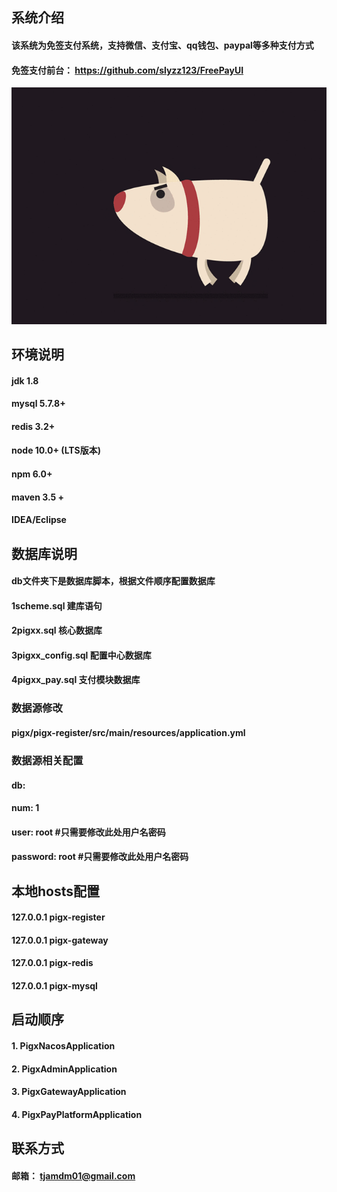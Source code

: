 ## 系统介绍
#### 该系统为免签支付系统，支持微信、支付宝、qq钱包、paypal等多种支付方式
#### 免签支付前台： https://github.com/slyzz123/FreePayUI
![image](https://github.com/slyzz123/FreePayment/blob/master/introduce/timg.gif)

## 环境说明
#### jdk 1.8
#### mysql 5.7.8+ 
#### redis 3.2+
#### node 10.0+ (LTS版本)
#### npm 6.0+
#### maven 3.5 +
#### IDEA/Eclipse

## 数据库说明
#### db文件夹下是数据库脚本，根据文件顺序配置数据库
#### 1scheme.sql    建库语句
#### 2pigxx.sql     核心数据库
#### 3pigxx_config.sql  配置中心数据库
#### 4pigxx_pay.sql   支付模块数据库

### 数据源修改
#### pigx/pigx-register/src/main/resources/application.yml
### 数据源相关配置
#### db:
####   num: 1
####   user: root      #只需要修改此处用户名密码
####   password: root  #只需要修改此处用户名密码

## 本地hosts配置
#### 127.0.0.1 pigx-register
#### 127.0.0.1 pigx-gateway
#### 127.0.0.1 pigx-redis
#### 127.0.0.1 pigx-mysql

## 启动顺序
#### 1. PigxNacosApplication   
#### 2. PigxAdminApplication  
#### 3. PigxGatewayApplication 
#### 4. PigxPayPlatformApplication 

## 联系方式
#### 邮箱： tjamdm01@gmail.com
